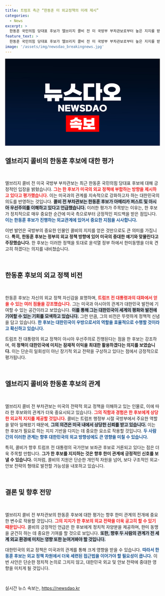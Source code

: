 ```yaml
---
title: 트럼프 측근 “한동훈 미 외교정책의 미래 제시”
categories:
  - News
excerpt: >
  한동훈 국민의힘 당대표 후보가 엘브리지 콜비 전 미 국방부 부차관보로부터 높은 지지를 받았습니다. 콜비는 한 후보의 외교 정책 방향을 긍정적으로 평가하며 브라보라고 언급했습니다. 두 인물의 만남이 가져올 한미 동맹의 새로운 가능성에 주목해보세요!
feature_text: >
  한동훈 국민의힘 당대표 후보가 엘브리지 콜비 전 미 국방부 부차관보로부터 높은 지지를 받았습니다. 콜비는 한 후보의 외교 정책 방향을 긍정적으로 평가하며 브라보라고 언급했습니다. 두 인물의 만남이 가져올 한미 동맹의 새로운 가능성에 주목해보세요!
image: '/assets/img/newsdao_breakingnews.jpg'
---
```


<p><img src="/assets/img/newsdao_breakingnews.jpg" alt="implanttips 속보" /></p>

<h2 data-ke-size="size26">엘브리지 콜비의 한동훈 후보에 대한 평가</h2>

<p data-ke-size="size16">&nbsp;</p>

<p>엘브리지 콜비 전 미국 국방부 부차관보는 최근 한동훈 국민의힘 당대표 후보에 대해 긍정적인 입장을 밝혔습니다. <b><span style="color: #ee2323;">그는 한 후보가 미국의 외교 정책에 부합하는 방향을 제시하고 있다고 평가했습니다.</span></b> 이는 미국과의 관계를 지속적으로 강화하고자 하는 대한민국의 의도를 반영하는 것입니다. <b><span style="background-color: #21538527;">콜비 전 부차관보는 한동훈 후보가 아메리카 퍼스트 및 아시아 우선주의를 이해하고 있다고 언급했습니다.</span></b> 이러한 평가가 주목받는 이유는, 한 후보가 정치적으로 매우 중요한 순간에 미국 측으로부터 긍정적인 피드백을 받은 점입니다. <b><span style="color: #1a5490;">이는 한동훈 후보가 진행하는 외교관계에 있어서 중요한 지점을 시사합니다.</span></b></p>

<p>이번 발언은 국방부의 중요한 인물인 콜비의 지지를 얻은 것만으로도 큰 의미를 가집니다. <b>특히, 한동훈 후보는 정부의 외교 정책 방향에 있어 미국의 중대한 예기와 맞물린다고 주장했습니다.</b> 한 후보는 이러한 정책을 토대로 윤석열 정부 하에서 한미동맹을 더욱 견고히 하겠다는 의지를 내비쳤습니다. </p>

<p data-ke-size="size16">&nbsp;</p>

<h2 data-ke-size="size26">한동훈 후보의 외교 정책 비전</h2>

<p data-ke-size="size16">&nbsp;</p>

<p>한동훈 후보는 자신의 외교 정책 자신감을 표명하며, <b><span style="color: #ee2323;">트럼프 전 대통령과의 대화에서 얻을 수 있는 여러 점들을 강조했습니다.</span></b> 그는 미국과 아시아의 관계가 대한민국 발전에 기여할 수 있는 공간이라고 보았습니다. <b><span style="background-color: #21538527;">이를 통해 그는 대한민국이 세계의 평화와 발전에 기여할 수 있는 기회를 모색하고 있습니다.</span></b> 그런 만큼, 그의 비전은 뚜렷하게 정책적 신념을 담고 있습니다. <b><span style="color: #1a5490;">한 후보는 대한민국이 우방으로서의 역할을 효율적으로 수행할 것이라고 확신하고 있습니다.</span></b> </p>

<p>트럼프 전 대통령의 외교 정책이 아시아 우선주의로 진행된다는 점을 한 후보는 강조하며, <b>이 정책이 대한민국에 미치는 잠재적 이익을 최대한 활용하겠다는 의지를 보였습니다.</b> 이는 단순히 일회성이 아닌 장기적 외교 전략을 구상하고 있다는 점에서 긍정적으로 평가됩니다.</p>

<p data-ke-size="size16">&nbsp;</p>

<h2 data-ke-size="size26">엘브리지 콜비와 한동훈 후보의 관계</h2>

<p data-ke-size="size16">&nbsp;</p>

<p>엘브리지 콜비 전 부차관보는 미국의 전략적 외교 정책을 이해하고 있는 인물로, 이에 따라 한 후보와의 관계가 더욱 중요시되고 있습니다. <b><span style="color: #ee2323;">그의 직함과 경험은 한 후보에게 상당한 외교적 지지를 제공할 것입니다.</span></b> 콜비는 트럼프 행정부 시절 국방부에서 주요한 역할을 맡아 일해왔기 때문에, <b><span style="background-color: #21538527;">그의 의견은 미국 내에서 상당한 신뢰를 받고 있습니다.</span></b> 이는 한 후보가 필요로 하는 지지 기반을 다지는 데 중요한 요소로 작용할 것입니다. <b><span style="color: #1a5490;">두 사람 간의 이러한 관계는 향후 대한민국의 외교 방향성에도 큰 영향을 미칠 수 있습니다.</span></b></p>

<p>특히, 콜비가 향후 트럼프 전 대통령의 국가안보 보좌관 후보로 거론되고 있다는 점은 더욱 주목할 만합니다. <b>그가 한 후보를 지지하는 것은 향후 한미 관계에 긍정적인 신호를 보낼 수 있습니다.</b> 이처럼, 콜비의 지원은 단순한 개인적 차원을 넘어, 보다 구조적인 외교･안보 전략의 형태로 발전할 가능성을 내포하고 있습니다.</p>

<p data-ke-size="size16">&nbsp;</p>

<h2 data-ke-size="size26">결론 및 향후 전망</h2>

<p data-ke-size="size16">&nbsp;</p>

<p>엘브리지 콜비 전 부차관보의 한동훈 후보에 대한 평가는 향후 한미 관계의 전개에 중요한 변수로 작용할 것입니다. <b><span style="color: #ee2323;">그의 지지가 한 후보의 외교 전략을 더욱 공고히 할 수 있기 때문입니다.</span></b> 콜비의 긍정적인 언급은 한 후보에게 정치적 자양분을 제공하며, 한미 동맹을 굳건히 하는 데 중요한 기여를 할 것으로 보입니다. <b><span style="background-color: #21538527;">또한, 향후 두 사람의 관계가 전 세계 외교 환경에 미치는 영향 또한 눈여겨봐야 할 것입니다.</span></b> </p>

<p>대한민국의 외교 정책은 미국과의 관계를 통해 크게 영향을 받을 수 있습니다. <b><span style="color: #1a5490;">따라서 한동훈 후보는 외교 정책 차원에서 더욱 세련된 접근법을 이어가야 할 필요성이 큽니다.</span></b> 이번 사안은 단순한 정치적 논의로 그치지 않고, 대한민국 외교 및 안보 전략에 중대한 영향을 미치게 될 것입니다. </p>

<p data-ke-size="size16">&nbsp;</p>
실시간 뉴스 속보는, <a href="https://newsdao.kr" rel="dofollow">https://newsdao.kr</a>


